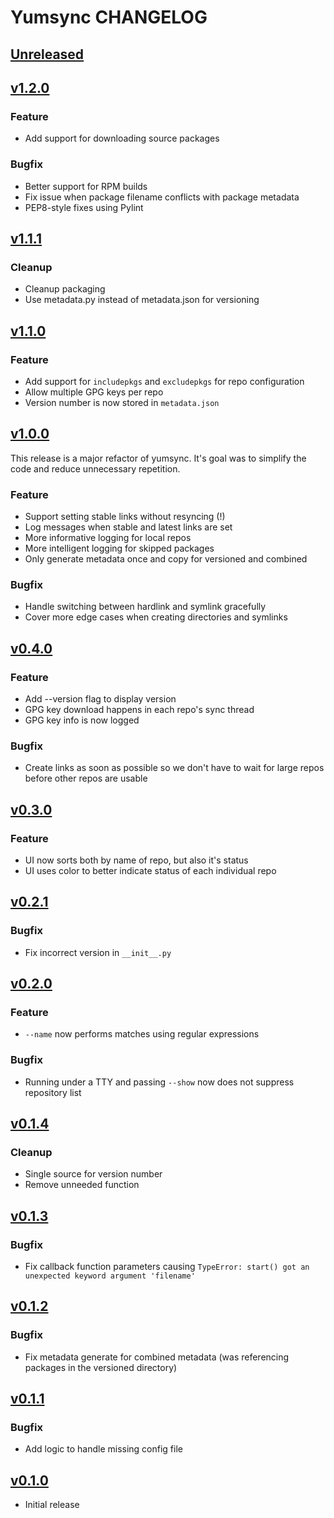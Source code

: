 Yumsync CHANGELOG
=================

[Unreleased]
------------

[v1.2.0]
--------

### Feature

* Add support for downloading source packages

### Bugfix

* Better support for RPM builds
* Fix issue when package filename conflicts with package metadata
* PEP8-style fixes using Pylint

[v1.1.1]
--------

### Cleanup

* Cleanup packaging
* Use metadata.py instead of metadata.json for versioning

[v1.1.0]
--------

### Feature

* Add support for `includepkgs` and `excludepkgs` for repo configuration
* Allow multiple GPG keys per repo
* Version number is now stored in `metadata.json`

[v1.0.0]
--------

This release is a major refactor of yumsync. It's goal was
to simplify the code and reduce unnecessary repetition.

### Feature

* Support setting stable links without resyncing (!)
* Log messages when stable and latest links are set
* More informative logging for local repos
* More intelligent logging for skipped packages
* Only generate metadata once and copy for versioned and combined

### Bugfix

* Handle switching between hardlink and symlink gracefully
* Cover more edge cases when creating directories and symlinks

[v0.4.0]
--------

### Feature

* Add --version flag to display version
* GPG key download happens in each repo's sync thread
* GPG key info is now logged

### Bugfix

* Create links as soon as possible so we don't have to
  wait for large repos before other repos are usable

[v0.3.0]
--------

### Feature

* UI now sorts both by name of repo, but also it's status
* UI uses color to better indicate status of each individual repo

[v0.2.1]
--------

### Bugfix

* Fix incorrect version in `__init__.py`

[v0.2.0]
--------

### Feature

* `--name` now performs matches using regular expressions

### Bugfix

* Running under a TTY and passing `--show`
  now does not suppress repository list

[v0.1.4]
--------

### Cleanup

* Single source for version number
* Remove unneeded function

[v0.1.3]
--------

### Bugfix

* Fix callback function parameters causing
  `TypeError: start() got an unexpected keyword argument 'filename'`

[v0.1.2]
--------

### Bugfix

* Fix metadata generate for combined metadata
  (was referencing packages in the versioned directory)

[v0.1.1]
--------

### Bugfix

* Add logic to handle missing config file

[v0.1.0]
--------

* Initial release

[Unreleased]: https://github.com/jrwesolo/yumsync/compare/v1.2.0...HEAD
[v1.2.0]: https://github.com/jrwesolo/yumsync/compare/v1.1.1...v1.2.0
[v1.1.1]: https://github.com/jrwesolo/yumsync/compare/v1.1.0...v1.1.1
[v1.1.0]: https://github.com/jrwesolo/yumsync/compare/v1.0.0...v1.1.0
[v1.0.0]: https://github.com/jrwesolo/yumsync/compare/v0.4.0...v1.0.0
[v0.4.0]: https://github.com/jrwesolo/yumsync/compare/v0.3.0...v0.4.0
[v0.3.0]: https://github.com/jrwesolo/yumsync/compare/v0.2.1...v0.3.0
[v0.2.1]: https://github.com/jrwesolo/yumsync/compare/v0.2.0...v0.2.1
[v0.2.0]: https://github.com/jrwesolo/yumsync/compare/v0.1.4...v0.2.0
[v0.1.4]: https://github.com/jrwesolo/yumsync/compare/v0.1.3...v0.1.4
[v0.1.3]: https://github.com/jrwesolo/yumsync/compare/v0.1.2...v0.1.3
[v0.1.2]: https://github.com/jrwesolo/yumsync/compare/v0.1.1...v0.1.2
[v0.1.1]: https://github.com/jrwesolo/yumsync/compare/v0.1.0...v0.1.1
[v0.1.0]: https://github.com/jrwesolo/yumsync/compare/d614f60...v0.1.0
